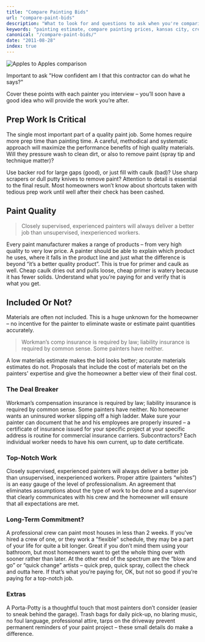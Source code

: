 ```yaml
---
title: "Compare Painting Bids"
url: "compare-paint-bids"
description: "What to look for and questions to ask when you're comparing at painting estimates in Kansas City."
keywords: "painting estimate, compare painting prices, kansas city, crestwood painting"
canonical: "/compare-paint-bids/"
date: "2011-08-28"
index: true
---
```


![Apples to Apples comparison](/images/ApplesOranges_opt.jpg)

Important to ask "How confident am I that this contractor can do what he says?"

Cover these points with each painter you interview – you’ll soon have a good idea who will provide the work you’re after.

## Prep Work Is Critical

The single most important part of a quality paint job. Some homes require more prep time than painting time. A careful, methodical and systematic approach will maximize the performance benefits of high quality materials. Will they pressure wash to clean dirt, or also to remove paint (spray tip and technique matter)?

Use backer rod for large gaps (good), or just fill with caulk (bad)? Use sharp scrapers or dull putty knives to remove paint? Attention to detail is essential to the final result. Most homeowners won’t know about shortcuts taken with tedious prep work until well after their check has been cashed.

## Paint Quality

> Closely supervised, experienced painters will always deliver a better job than unsupervised, inexperienced workers.

Every paint manufacturer makes a range of products – from very high quality to very low price. A painter should be able to explain which product he uses, where it falls in the product line and just what the difference is beyond “it’s a better quality product”. This is true for primer and caulk as well. Cheap caulk dries out and pulls loose, cheap primer is watery because it has fewer solids. Understand what you’re paying for and verify that is what you get.

## Included Or Not?

Materials are often not included. This is a huge unknown for the homeowner – no incentive for the painter to eliminate waste or estimate paint quantities accurately.

> Workman’s comp insurance is required by law; liability insurance is required by common sense. Some painters have neither.

A low materials estimate makes the bid looks better; accurate materials estimates do not. Proposals that include the cost of materials bet on the painters' expertise and give the homeowner a better view of their final cost.

### The Deal Breaker

Workman’s compensation insurance is required by law; liability insurance is required by common sense. Some painters have neither. No homeowner wants an uninsured worker slipping off a high ladder. Make sure your painter can document that he and his employees are properly insured – a certificate of insurance issued for your specific project at your specific address is routine for commercial insurance carriers. Subcontractors? Each individual worker needs to have his own current, up to date certificate.

### Top-Notch Work

Closely supervised, experienced painters will always deliver a better job than unsupervised, inexperienced workers. Proper attire (painters “whites”) is an easy gauge of the level of professionalism. An agreement that eliminates assumptions about the type of work to be done and a supervisor that clearly communicates with his crew and the homeowner will ensure that all expectations are met.

### Long-Term Commitment?

A professional crew can paint most houses in less than 2 weeks. If you've hired a crew of one, or they work a "flexible" schedule, they may be a part of your life for quite a bit longer. Great if you don’t mind them using your bathroom, but most homeowners want to get the whole thing over with sooner rather than later. At the other end of the spectrum are the “blow and go” or “quick change” artists – quick prep, quick spray, collect the check and outta here. If that’s what you’re paying for, OK, but not so good if you’re paying for a top-notch job.

### Extras

A Porta-Potty is a thoughtful touch that most painters don’t consider (easier to sneak behind the garage). Trash bags for daily pick-up, no blaring music, no foul language, professional attire, tarps on the driveway prevent permanent reminders of your paint project – these small details do make a difference.
